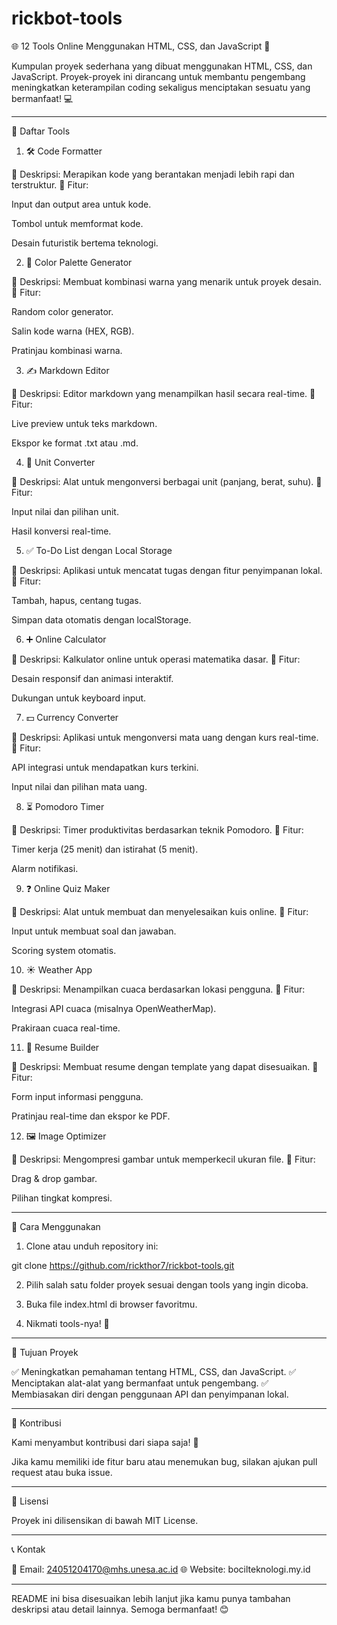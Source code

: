 # rickbot-tools

🌐 12 Tools Online Menggunakan HTML, CSS, dan JavaScript 🌟

Kumpulan proyek sederhana yang dibuat menggunakan HTML, CSS, dan JavaScript. Proyek-proyek ini dirancang untuk membantu pengembang meningkatkan keterampilan coding sekaligus menciptakan sesuatu yang bermanfaat! 💻


---

📜 Daftar Tools

1. 🛠 Code Formatter

🔹 Deskripsi: Merapikan kode yang berantakan menjadi lebih rapi dan terstruktur.
🔹 Fitur:

Input dan output area untuk kode.

Tombol untuk memformat kode.

Desain futuristik bertema teknologi.


2. 🎨 Color Palette Generator

🔹 Deskripsi: Membuat kombinasi warna yang menarik untuk proyek desain.
🔹 Fitur:

Random color generator.

Salin kode warna (HEX, RGB).

Pratinjau kombinasi warna.


3. ✍️ Markdown Editor

🔹 Deskripsi: Editor markdown yang menampilkan hasil secara real-time.
🔹 Fitur:

Live preview untuk teks markdown.

Ekspor ke format .txt atau .md.


4. 🔄 Unit Converter

🔹 Deskripsi: Alat untuk mengonversi berbagai unit (panjang, berat, suhu).
🔹 Fitur:

Input nilai dan pilihan unit.

Hasil konversi real-time.


5. ✅ To-Do List dengan Local Storage

🔹 Deskripsi: Aplikasi untuk mencatat tugas dengan fitur penyimpanan lokal.
🔹 Fitur:

Tambah, hapus, centang tugas.

Simpan data otomatis dengan localStorage.


6. ➕ Online Calculator

🔹 Deskripsi: Kalkulator online untuk operasi matematika dasar.
🔹 Fitur:

Desain responsif dan animasi interaktif.

Dukungan untuk keyboard input.


7. 💵 Currency Converter

🔹 Deskripsi: Aplikasi untuk mengonversi mata uang dengan kurs real-time.
🔹 Fitur:

API integrasi untuk mendapatkan kurs terkini.

Input nilai dan pilihan mata uang.


8. ⏳ Pomodoro Timer

🔹 Deskripsi: Timer produktivitas berdasarkan teknik Pomodoro.
🔹 Fitur:

Timer kerja (25 menit) dan istirahat (5 menit).

Alarm notifikasi.


9. ❓ Online Quiz Maker

🔹 Deskripsi: Alat untuk membuat dan menyelesaikan kuis online.
🔹 Fitur:

Input untuk membuat soal dan jawaban.

Scoring system otomatis.


10. ☀️ Weather App

🔹 Deskripsi: Menampilkan cuaca berdasarkan lokasi pengguna.
🔹 Fitur:

Integrasi API cuaca (misalnya OpenWeatherMap).

Prakiraan cuaca real-time.


11. 📝 Resume Builder

🔹 Deskripsi: Membuat resume dengan template yang dapat disesuaikan.
🔹 Fitur:

Form input informasi pengguna.

Pratinjau real-time dan ekspor ke PDF.


12. 🖼 Image Optimizer

🔹 Deskripsi: Mengompresi gambar untuk memperkecil ukuran file.
🔹 Fitur:

Drag & drop gambar.

Pilihan tingkat kompresi.



---

📂 Cara Menggunakan

1. Clone atau unduh repository ini:

git clone https://github.com/rickthor7/rickbot-tools.git


2. Pilih salah satu folder proyek sesuai dengan tools yang ingin dicoba.


3. Buka file index.html di browser favoritmu.


4. Nikmati tools-nya! 🌟




---

📌 Tujuan Proyek

✅ Meningkatkan pemahaman tentang HTML, CSS, dan JavaScript.
✅ Menciptakan alat-alat yang bermanfaat untuk pengembang.
✅ Membiasakan diri dengan penggunaan API dan penyimpanan lokal.


---

🤝 Kontribusi

Kami menyambut kontribusi dari siapa saja! 🎉

Jika kamu memiliki ide fitur baru atau menemukan bug, silakan ajukan pull request atau buka issue.



---

📜 Lisensi

Proyek ini dilisensikan di bawah MIT License.


---

📞 Kontak

📧 Email: 24051204170@mhs.unesa.ac.id
🌐 Website: bocilteknologi.my.id


---

README ini bisa disesuaikan lebih lanjut jika kamu punya tambahan deskripsi atau detail lainnya. Semoga bermanfaat! 😊

